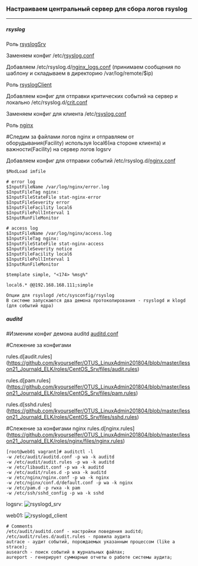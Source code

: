 ### Настраиваем центральный сервер для сбора логов rsyslog
--------
##### rsyslog
Роль [rsyslogSrv](https://github.com/kyourselfer/OTUS_LinuxAdmin201804/blob/master/lesson21_Journald_ELK/roles/rsyslogSrv/tasks/main.yml)

Заменяем конфиг /etc/[rsyslog.conf](https://github.com/kyourselfer/OTUS_LinuxAdmin201804/blob/master/lesson21_Journald_ELK/roles/rsyslogSrv/files/server_rsyslog.conf)

Добавляем /etc/rsyslog.d/[nginx_logs.conf](https://github.com/kyourselfer/OTUS_LinuxAdmin201804/blob/master/lesson21_Journald_ELK/roles/rsyslogSrv/files/server_rsyslog_nginx.conf) (принимаем сообщения по шаблону и складываем в директорию /var/log/remote/$ip)

Роль [rsyslogClient](https://github.com/kyourselfer/OTUS_LinuxAdmin201804/blob/master/lesson21_Journald_ELK/roles/rsyslogClient/tasks/main.yml)

Добавляем конфиг для отправки критических событий на сервер и локально
/etc/rsyslog.d/[crit.conf](https://github.com/kyourselfer/OTUS_LinuxAdmin201804/blob/master/lesson21_Journald_ELK/roles/rsyslogClient/files/crit.conf)

Заменяем конфиг для клиента /etc/[rsyslog.conf](https://github.com/kyourselfer/OTUS_LinuxAdmin201804/blob/master/lesson21_Journald_ELK/roles/rsyslogClient/files/client_rsyslog.conf)

Роль [nginx](https://github.com/kyourselfer/OTUS_LinuxAdmin201804/blob/master/lesson21_Journald_ELK/roles/nginx/tasks/main.yml)

#Следим за файлами логов nginx и отправляем от оборудывания(Facility) используя local6(на стороне клиента) и важности(Facility) на сервер логов logsrv

Добавляем конфиг для отправки событий
/etc/rsyslog.d/[nginx.conf](https://github.com/kyourselfer/OTUS_LinuxAdmin201804/blob/master/lesson21_Journald_ELK/roles/nginx/files/nginx_syslog.conf)
```
$ModLoad imfile

# error log
$InputFileName /var/log/nginx/error.log
$InputFileTag nginx:
$InputFileStateFile stat-nginx-error
$InputFileSeverity error
$InputFileFacility local6
$InputFilePollInterval 1
$InputRunFileMonitor

# access log
$InputFileName /var/log/nginx/access.log
$InputFileTag nginx:
$InputFileStateFile stat-nginx-access
$InputFileSeverity notice
$InputFileFacility local6
$InputFilePollInterval 1
$InputRunFileMonitor

$template simple, "<174> %msg%"

local6.* @@192.168.168.111;simple
```
```
Опции для rsyslogd /etc/sysconfig/rsyslog
В системе запускаются два демона протоколирования - rsyslogd и klogd (для событий ядра)
```


##### auditd
#Изменим конфиг демона auditd
[auditd.conf](https://github.com/kyourselfer/OTUS_LinuxAdmin201804/blob/master/lesson21_Journald_ELK/roles/CentOS_Srv/files/auditd.conf)

#Cлежение за конфигами

rules.d\[audit.rules](https://github.com/kyourselfer/OTUS_LinuxAdmin201804/blob/master/lesson21_Journald_ELK/roles/CentOS_Srv/files/audit.rules)

rules.d\[pam.rules](https://github.com/kyourselfer/OTUS_LinuxAdmin201804/blob/master/lesson21_Journald_ELK/roles/CentOS_Srv/files/pam.rules)

rules.d\[sshd.rules](https://github.com/kyourselfer/OTUS_LinuxAdmin201804/blob/master/lesson21_Journald_ELK/roles/CentOS_Srv/files/sshd.rules)

#Слежение за конфигами nginx
rules.d\[nginx.rules](https://github.com/kyourselfer/OTUS_LinuxAdmin201804/blob/master/lesson21_Journald_ELK/roles/nginx/files/nginx.rules)

```
[root@web01 vagrant]# auditctl -l
-w /etc/audit/auditd.conf -p wa -k auditd
-w /etc/audit/audit.rules -p wa -k auditd
-w /etc/libaudit.conf -p wa -k auditd
-w /etc/audit/rules.d -p wxa -k auditd
-w /etc/nginx/nginx.conf -p wa -k nginx
-w /etc/nginx/conf.d/default.conf -p wa -k nginx
-w /etc/pam.d -p rwxa -k pam
-w /etc/ssh/sshd_config -p wa -k sshd
```
logsrv:
![rsyslogd_srv](https://github.com/kyourselfer/OTUS_LinuxAdmin201804/blob/master/lesson21_Journald_ELK/img/rsyslog_srv.gif)

web01:
![rsyslogd_client](https://github.com/kyourselfer/OTUS_LinuxAdmin201804/blob/master/lesson21_Journald_ELK/img/rsyslog_client.gif)
```
# Comments
/etc/audit/auditd.conf - настройки поведения auditd;
/etc/audit/rules.d/audit.rules - правила аудита
autrace - аудит событий, порождаемых указанным процессом (like a strace);
ausearch - поиск событий в журнальных файлах;
aureport - генерирует суммарные отчеты о работе системы аудита;
```

